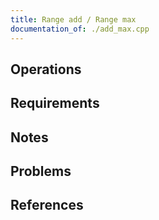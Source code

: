 ```yaml
---
title: Range add / Range max
documentation_of: ./add_max.cpp
---
```


## Operations

## Requirements

## Notes

## Problems

## References
